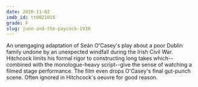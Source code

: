```yaml
---
date: 2020-11-02
imdb_id: tt0021015
grade: F
slug: juno-and-the-paycock-1930
---
```


An unengaging adaptation of Seán O'Casey's play about a poor Dublin family undone by an unexpected windfall during the Irish Civil War. Hitchcock limits his formal rigor to constructing long takes which--combined with the monologue-heavy script--give the sense of watching a filmed stage performance. The film even drops O'Casey's final gut-punch scene. Often ignored in Hitchcock's oeuvre for good reason.
